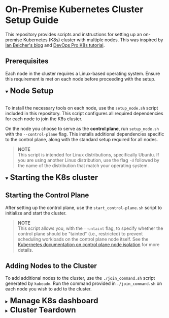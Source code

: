 # On-Premise Kubernetes Cluster Setup Guide

This repository provides scripts and instructions for setting up an on-premise Kubernetes (K8s) cluster with multiple nodes. This was inspired by [Ian Belcher's blog](https://ianbelcher.me/tech-blog/creating-a-bare-bones-on-premises-k8s-cluster-from-old-hardware) and [DevOps Pro K8s tutorial](https://github.com/devopsproin/certified-kubernetes-administrator/tree/main/Cluster%20Setup#multi-node-kubernetes-cluster-setup-using-kubeadm).

## Prerequisites

Each node in the cluster requires a Linux-based operating system. Ensure this requirement is met on each node before proceeding with the setup.

<details open>
<summary><b><font size="+2">Node Setup</font></b></summary>
<br>

To install the necessary tools on each node, use the `setup_node.sh` script included in this repository. This script configures all required dependencies for each node to join the K8s cluster.

On the node you choose to serve as the **control plane**, run `setup_node.sh` with the `--control-plane` flag. This installs additional dependencies specific to the control plane, along with the standard setup required for all nodes.

> **NOTE**  
> This script is intended for Linux distributions, specifically Ubuntu. If you are using another Linux distribution, use the flag `-d` followed by the name of the distribution that match your operating system.

</details>

<details open>
<summary><b><font size="+2">Starting the K8s cluster</font></b></summary>

## Starting the Control Plane

After setting up the control plane, use the `start_control-plane.sh` script to initialize and start the cluster.

> **NOTE**  
> This script allows you, with the `--untaint` flag, to specify whether the control plane should be "tainted" (i.e., restricted) to prevent scheduling workloads on the control plane node itself. See the [Kubernetes documentation on control plane node isolation](https://kubernetes.io/docs/setup/production-environment/tools/kubeadm/create-cluster-kubeadm/#control-plane-node-isolation) for more details.

## Adding Nodes to the Cluster

To add additional nodes to the cluster, use the `./join_command.sh` script generated by `kubeadm`. Run the command provided in `./join_command.sh` on each node you wish to add to the cluster.

</details>

<details>
<summary><b><font size="+2">Manage K8s dashboard</font></b></summary>
</br>

The `dashboard` subfolder contains resources for deploying the [K8s dashboard](https://github.com/kubernetes/dashboard), a web-based interface useful for monitoring cluster metrics such as memory consumption, deployments, and more.

### Deploying the dashboard

1. Run the `dashboard_deployment.sh` script from the control plane to deploy the dashboard on your cluster. This will create an admin account and generate a bearer token (see [K8s authentication documentation](https://kubernetes.io/docs/reference/access-authn-authz/authentication/)), which will be saved as `./bearer-token.tk`.

2. **Accessing the dashboard \[CLIENT MACHINE\]**
   - **Copy the kubeconfig file**: On the machine where you want to access the dashboard (client machine), copy the kubeconfig file from the control plane node (`$HOME/.kube/config`) to your local machine.
   - **Start port forwarding**: Run the `port_forward_dashboard.sh` script to forward the dashboard service to your local machine. You will be prompted to provide the path to the kubeconfig file to ensure it connects to the correct cluster.

3. **Access the dashboard \[CLIENT MACHINE\]**
   - Open your browser and go to `https://localhost:8443/#/login`.
   - When prompted for authentication, enter the bearer token generated during deployment (`./bearer-token.tk`), which provides access to the dashboard.

### Tearing down the dashboard

To remove the dashboard deployment, run the `delete_dashboard.sh` script. This will delete all resources associated with the K8s dashboard.

</details>

<details>
<summary><b><font size="+2">Cluster Teardown</font></b></summary>
</br>

To remove nodes and tear down the on-premise K8s cluster, follow these steps for each node, starting with the worker nodes and ending with the control plane node.

### Step 0: Delete All Deployments \[CONTROL PLANE\]

Before removing nodes, ensure that all resources deployed with `kubectl apply -f ...`, `helm install ...`, or any other tool are stopped or deleted. This will prevent any lingering workloads or services from interfering with the teardown.

### Step 1: Drain and Delete a Node \[CONTROL PLANE\]

On the control plane node, use the `drain_and_delete_node.sh` script to safely drain and remove a specific node from the cluster. The script will prompt you to input the name of the node to remove.

### Step 2: Cleanup \[REMOVED NODE\]

On each node removed from the cluster, run the `cleanup.sh` script to clean up any residual configuration and prepare the node for future use or re-joining.

</details>